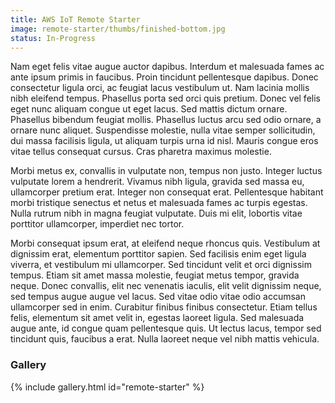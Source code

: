 ```yaml
---
title: AWS IoT Remote Starter
image: remote-starter/thumbs/finished-bottom.jpg
status: In-Progress
---
```


Nam eget felis vitae augue auctor dapibus. Interdum et malesuada fames ac ante ipsum primis in faucibus. Proin tincidunt pellentesque dapibus. Donec consectetur ligula orci, ac feugiat lacus vestibulum ut. Nam lacinia mollis nibh eleifend tempus. Phasellus porta sed orci quis pretium. Donec vel felis eget nunc aliquam congue ut eget lacus. Sed mattis dictum ornare. Phasellus bibendum feugiat mollis. Phasellus luctus arcu sed odio ornare, a ornare nunc aliquet. Suspendisse molestie, nulla vitae semper sollicitudin, dui massa facilisis ligula, ut aliquam turpis urna id nisl. Mauris congue eros vitae tellus consequat cursus. Cras pharetra maximus molestie.<!-- more -->

Morbi metus ex, convallis in vulputate non, tempus non justo. Integer luctus vulputate lorem a hendrerit. Vivamus nibh ligula, gravida sed massa eu, ullamcorper pretium erat. Integer non consequat erat. Pellentesque habitant morbi tristique senectus et netus et malesuada fames ac turpis egestas. Nulla rutrum nibh in magna feugiat vulputate. Duis mi elit, lobortis vitae porttitor ullamcorper, imperdiet nec tortor.

Morbi consequat ipsum erat, at eleifend neque rhoncus quis. Vestibulum at dignissim erat, elementum porttitor sapien. Sed facilisis enim eget ligula viverra, et vestibulum mi ullamcorper. Sed tincidunt velit et orci dignissim tempus. Etiam sit amet massa molestie, feugiat metus tempor, gravida neque. Donec convallis, elit nec venenatis iaculis, elit velit dignissim neque, sed tempus augue augue vel lacus. Sed vitae odio vitae odio accumsan ullamcorper sed in enim. Curabitur finibus finibus consectetur. Etiam tellus felis, elementum sit amet velit in, egestas laoreet ligula. Sed malesuada augue ante, id congue quam pellentesque quis. Ut lectus lacus, tempor sed tincidunt quis, faucibus a erat. Nulla laoreet neque vel nibh mattis vehicula.

### Gallery ###
{% include gallery.html id="remote-starter" %}